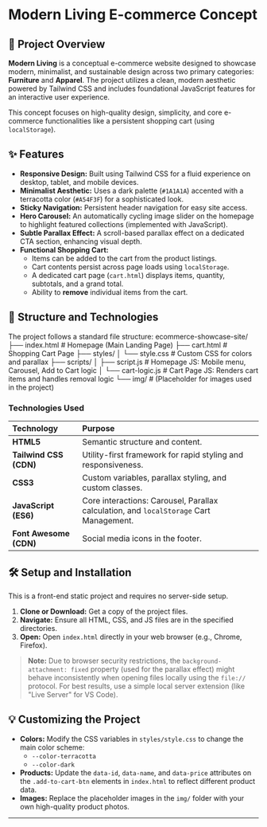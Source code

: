 # Modern Living E-commerce Concept

## 📄 Project Overview

**Modern Living** is a conceptual e-commerce website designed to showcase modern, minimalist, and sustainable design across two primary categories: **Furniture** and **Apparel**. The project utilizes a clean, modern aesthetic powered by Tailwind CSS and includes foundational JavaScript features for an interactive user experience.

This concept focuses on high-quality design, simplicity, and core e-commerce functionalities like a persistent shopping cart (using `localStorage`).

## ✨ Features

* **Responsive Design:** Built using Tailwind CSS for a fluid experience on desktop, tablet, and mobile devices.
* **Minimalist Aesthetic:** Uses a dark palette (`#1A1A1A`) accented with a terracotta color (`#A54F3F`) for a sophisticated look.
* **Sticky Navigation:** Persistent header navigation for easy site access.
* **Hero Carousel:** An automatically cycling image slider on the homepage to highlight featured collections (implemented with JavaScript).
* **Subtle Parallax Effect:** A scroll-based parallax effect on a dedicated CTA section, enhancing visual depth.
* **Functional Shopping Cart:**
    * Items can be added to the cart from the product listings.
    * Cart contents persist across page loads using `localStorage`.
    * A dedicated cart page (`cart.html`) displays items, quantity, subtotals, and a grand total.
    * Ability to **remove** individual items from the cart.

## 🚀 Structure and Technologies

The project follows a standard file structure:
ecommerce-showcase-site/ 
├── index.html # Homepage (Main Landing Page) 
├── cart.html # Shopping Cart Page 
├── styles/ 
    │ 
    └── style.css # Custom CSS for colors and parallax 
├── scripts/ 
    │ 
    ├── script.js # Homepage JS: Mobile menu, Carousel, Add to Cart logic 
    │ 
    └── cart-logic.js # Cart Page JS: Renders cart items and handles removal logic 
└── img/ # (Placeholder for images used in the project) 

### Technologies Used

| Technology | Purpose |
| :--- | :--- |
| **HTML5** | Semantic structure and content. |
| **Tailwind CSS (CDN)** | Utility-first framework for rapid styling and responsiveness. |
| **CSS3** | Custom variables, parallax styling, and custom classes. |
| **JavaScript (ES6)** | Core interactions: Carousel, Parallax calculation, and `localStorage` Cart Management. |
| **Font Awesome (CDN)** | Social media icons in the footer. |

## 🛠️ Setup and Installation

This is a front-end static project and requires no server-side setup.

1.  **Clone or Download:** Get a copy of the project files.
2.  **Navigate:** Ensure all HTML, CSS, and JS files are in the specified directories.
3.  **Open:** Open `index.html` directly in your web browser (e.g., Chrome, Firefox).

> **Note:** Due to browser security restrictions, the `background-attachment: fixed` property (used for the parallax effect) might behave inconsistently when opening files locally using the `file://` protocol. For best results, use a simple local server extension (like "Live Server" for VS Code).

## 💡 Customizing the Project

* **Colors:** Modify the CSS variables in `styles/style.css` to change the main color scheme:
    * `--color-terracotta`
    * `--color-dark`
* **Products:** Update the `data-id`, `data-name`, and `data-price` attributes on the `.add-to-cart-btn` elements in `index.html` to reflect different product data.
* **Images:** Replace the placeholder images in the `img/` folder with your own high-quality product photos.

---